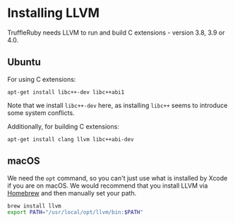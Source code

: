 # Installing LLVM

TruffleRuby needs LLVM to run and build C extensions - version 3.8, 3.9 or 4.0.

## Ubuntu

For using C extensions:

```
apt-get install libc++-dev libc++abi1
```

Note that we install `libc++-dev` here, as installing `libc++` seems to
introduce some system conflicts.

Additionally, for building C extensions:

```
apt-get install clang llvm libc++abi-dev
```

## macOS

We need the `opt` command, so you can't just use what is installed by Xcode if
you are on macOS. We would recommend that you install LLVM via
[Homebrew](https://brew.sh) and then manually set your path.

```bash
brew install llvm
export PATH="/usr/local/opt/llvm/bin:$PATH"
```
